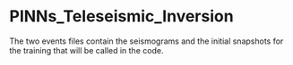 # PINNs_Teleseismic_Inversion

The two events files contain the seismograms and the initial snapshots for the training that will be called in the code.
